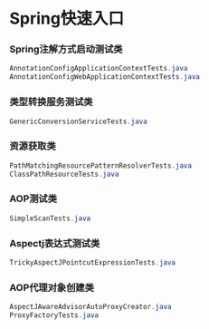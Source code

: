 # Spring快速入口

### Spring注解方式启动测试类

```java
AnnotationConfigApplicationContextTests.java
AnnotationConfigWebApplicationContextTests.java
```

### 类型转换服务测试类

```java
GenericConversionServiceTests.java
```

### 资源获取类

```java
PathMatchingResourcePatternResolverTests.java
ClassPathResourceTests.java  
```
### AOP测试类

```java
SimpleScanTests.java
```
### Aspectj表达式测试类
```java
TrickyAspectJPointcutExpressionTests.java
```
### AOP代理对象创建类

```java
AspectJAwareAdvisorAutoProxyCreator.java
ProxyFactoryTests.java
```


